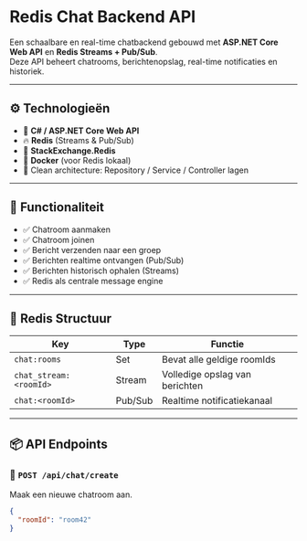 # Redis Chat Backend API

Een schaalbare en real-time chatbackend gebouwd met **ASP.NET Core Web API** en **Redis Streams + Pub/Sub**.  
Deze API beheert chatrooms, berichtenopslag, real-time notificaties en historiek.

---

## ⚙️ Technologieën

- 🧠 **C# / ASP.NET Core Web API**
- 🔥 **Redis** (Streams & Pub/Sub)
- 🧱 **StackExchange.Redis**
- 🐳 **Docker** (voor Redis lokaal)
- 📁 Clean architecture: Repository / Service / Controller lagen

---

## 🚀 Functionaliteit

- ✅ Chatroom aanmaken
- ✅ Chatroom joinen
- ✅ Bericht verzenden naar een groep
- ✅ Berichten realtime ontvangen (Pub/Sub)
- ✅ Berichten historisch ophalen (Streams)
- ✅ Redis als centrale message engine

---

## 🧪 Redis Structuur

| Key                      | Type     | Functie                          |
|--------------------------|----------|----------------------------------|
| `chat:rooms`             | Set      | Bevat alle geldige roomIds       |
| `chat_stream:<roomId>`   | Stream   | Volledige opslag van berichten   |
| `chat:<roomId>`          | Pub/Sub  | Realtime notificatiekanaal       |

---

## 📦 API Endpoints

### 🔹 `POST /api/chat/create`
Maak een nieuwe chatroom aan.

```json
{
  "roomId": "room42"
}
